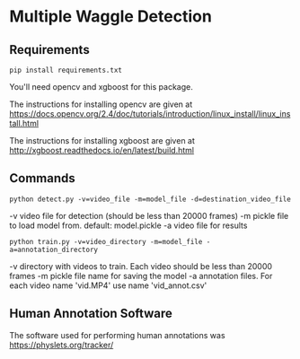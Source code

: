 # Multiple Waggle Detection

## Requirements

```
pip install requirements.txt
```

You'll need opencv and xgboost for this package.

The instructions for installing opencv are given at <https://docs.opencv.org/2.4/doc/tutorials/introduction/linux_install/linux_install.html>

The instructions for installing xgboost are given at <http://xgboost.readthedocs.io/en/latest/build.html>

## Commands

```
python detect.py -v=video_file -m=model_file -d=destination_video_file
```
-v video file for detection (should be less than 20000 frames)
-m pickle file to load model from. default: model.pickle
-a video file for results


```
python train.py -v=video_directory -m=model_file -a=annotation_directory
```
-v directory with videos to train. Each video should be less than 20000 frames
-m pickle file name for saving the model
-a annotation files. For each video name 'vid.MP4' use name 'vid_annot.csv'

## Human Annotation Software

The software used for performing human annotations was <https://physlets.org/tracker/>
